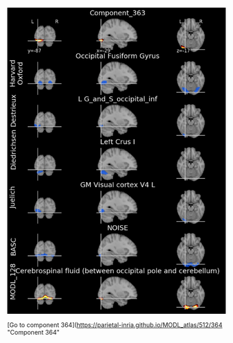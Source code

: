 


![363](preliminary/363.jpg "Component 363")

[Go to component 364](https://parietal-inria.github.io/MODL_atlas/512/364 "Component 364"